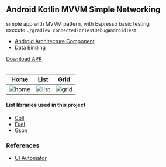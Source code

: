 ## Android Kotlin MVVM Simple Networking ##

simple app with MVVM pattern, with Espresso basic testing  
execute `./gradlew connectedForTestDebugAndroidTest`

* [Android Architecture Component](https://developer.android.com/topic/libraries/architecture/)
* [Data Binding](https://developer.android.com/topic/libraries/data-binding)

[Download APK](https://www.dropbox.com/s/1tn66wl4g6b7gdd)
<br/><br/>

Home | List | Grid
-----|-----|-----
![home](https://i.imgur.com/AlgGslz.jpg) | ![list](https://i.imgur.com/zrgXane.jpg) | ![grid](https://i.imgur.com/cjrRePK.jpg)

#### List libraries used in this project ####
* [Coil](https://coil-kt.github.io/coil/)
* [Fuel](https://github.com/kittinunf/fuel)
* [Gson](https://github.com/google/gson)

### References ####
- [UI Automator](https://developer.android.com/training/testing/other-components/ui-automator)